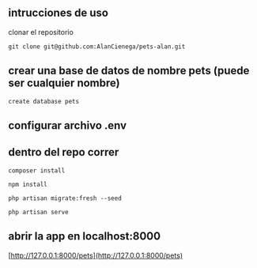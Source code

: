 ## intrucciones de uso
clonar el repositorio
```
git clone git@github.com:AlanCienega/pets-alan.git
```

## crear una base de datos de nombre pets (puede ser cualquier nombre)
```
create database pets
```
## configurar archivo .env

## dentro del repo correr

```
composer install

npm install

php artisan migrate:fresh --seed

php artisan serve

```

## abrir la app en localhost:8000

[http://127.0.0.1:8000/pets](http://127.0.0.1:8000/pets)
